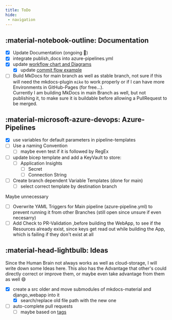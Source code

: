 ```yaml
---
title: ToDo
hide:
 - navigation
---
```

## :material-notebook-outline: Documentation

- [x] Update Documentation (ongoing :see_no_evil:)
- [x] integrate publish_docs into azure-pipelines.yml
- [x] update [workflow chart and Diagrams](../workflow/1-repository.md)
    - [x] update [commit flow example](../workflow/1-repository.md#commit-flow-example)
- [ ] Build MkDocs for main branch as well as stable branch, not sure if this will need the mkdocs-plugin `mike` to work properly or if I can have more Environments in GitHub-Pages (for free...).<br>Currently I am building MkDocs in main Branch as well, but not publishing it, to make sure it is buildable before allowing a PullRequest to be merged.

## :material-microsoft-azure-devops: Azure-Pipelines

- [x] use variables for default parameters in pipeline-templates
- [ ] Use a naming Convention
    - [ ] maybe even test if it is followed by RegEx
- [ ] update bicep template and add a KeyVault to store:
    - [ ] Application Insights
        - [ ] Secret
        - [ ] Connection String
- [ ] Create branch dependent Variable Templates (done for main)
    - [ ] select correct template by destination branch

Maybe unnecessary

- [ ] Overwrite YAML Triggers for Main pipeline (azure-pipeline.yml) to prevent running it from other Branches (still open since unsure if even necesarry)
- [ ] Add Check to PR-Validation ,before building the WebApp, to see if the Resources already exist, since keys get read out while building the App, which is failing if they don't exist at all

## :material-head-lightbulb: Ideas

Since the Human Brain not always works as well as cloud-storage, I will write down some Ideas here. This also has the Advantage that other's could directly correct or improve them, or maybe even take advantage from them as well :smile:

- [x] create a src older and move submodules of mkdocs-material and django_webapp into it
    - [x] search/replace old file path with the new one
- [ ] auto-complete pull requests
    - [ ] maybe based on [tags](https://docs.microsoft.com/en-us/azure/devops/pipelines/repos/github?view=azure-devops&tabs=yaml#label-sources)
